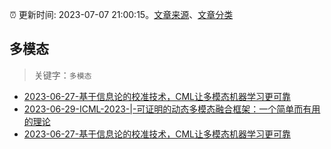 :alarm_clock: 更新时间: 2023-07-07 21:00:15。[文章来源](/README.md)、[文章分类](/TAGS.md)

## 多模态


> 关键字：`多模态`



- [2023-06-27-基于信息论的校准技术，CML让多模态机器学习更可靠](https://posts.careerengine.us/p/649a697cfba2fd44a974741f) 
- [2023-06-29-​ICML-2023-|-可证明的动态多模态融合框架：一个简单而有用的理论](https://posts.careerengine.us/p/649d11f12a6d1145e347e4e8) 
- [2023-06-27-基于信息论的校准技术，CML让多模态机器学习更可靠](https://posts.careerengine.us/p/649a697cfba2fd44a974741f) 
